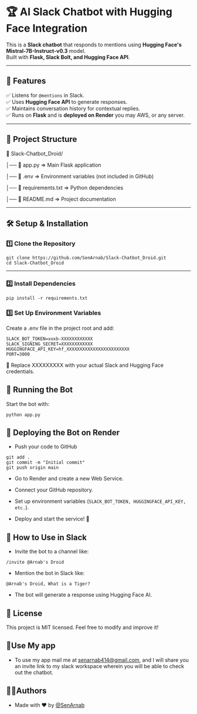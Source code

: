 # **🏆 AI Slack Chatbot with Hugging Face Integration**

This is a **Slack chatbot** that responds to mentions using **Hugging Face's Mistral-7B-Instruct-v0.3** model.  
Built with **Flask, Slack Bolt, and Hugging Face API**.

---

## **🚀 Features**
✅ Listens for `@mentions` in Slack.  
✅ Uses **Hugging Face API** to generate responses.  
✅ Maintains conversation history for contextual replies.  
✅ Runs on **Flask** and is **deployed on Render** you may AWS, or any server.  

---

## **📂 Project Structure**
📁 Slack-Chatbot_Droid/

│── 📄 app.py => Main Flask application

│── 📄 .env => Environment variables (not included in GitHub)

│── 📄 requirements.txt => Python dependencies

│── 📄 README.md => Project documentation


---

## **🛠️ Setup & Installation**

### **1️⃣ Clone the Repository**
```
git clone https://github.com/SenArnab/Slack-Chatbot_Droid.git
cd Slack-Chatbot_Droid
```
---
### **2️⃣ Install Dependencies**
```
pip install -r requirements.txt
```
### **3️⃣ Set Up Environment Variables**
Create a .env file in the project root and add:
```
SLACK_BOT_TOKEN=xoxb-XXXXXXXXXXXX
SLACK_SIGNING_SECRET=XXXXXXXXXXXX
HUGGINGFACE_API_KEY=hf_XXXXXXXXXXXXXXXXXXXXXXXX
PORT=3000
```
📌 Replace XXXXXXXXX with your actual Slack and Hugging Face credentials.


## **🚀 Running the Bot**
Start the bot with:
```
python app.py
```
## **🔗 Deploying the Bot on Render**
* Push your code to GitHub
```
git add .
git commit -m "Initial commit"
git push origin main
```
* Go to Render and create a new Web Service.

* Connect your GitHub repository.

* Set up environment variables (`SLACK_BOT_TOKEN, HUGGINGFACE_API_KEY, etc.`).

* Deploy and start the service! 🚀

## **📌 How to Use in Slack**
* Invite the bot to a channel like:
```
/invite @Arnab's Droid
```
* Mention the bot in Slack like:
```
@Arnab's Droid, What is a Tiger?

```
* The bot will generate a response using Hugging Face AI.

## **📜 License**
This project is MIT licensed. Feel free to modify and improve it!





## **📌Use My app**
* To use my app mail me at senarnab414@gmail.com, and I will share you an invite link to my slack workspace wherein you will be able to check out the chatbot.


## **👨‍💻Authors**
* Made with ❤️ by [@SenArnab](https://github.com/SenArnab)

